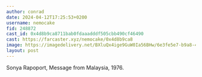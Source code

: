```yaml
---
author: conrad
date: 2024-04-12T17:25:53+0200
username: nemocake
fid: 248872
cast_id: 0x4d8b9ca8711bab0fdaaadddf505cbb490cf46490
cast: https://farcaster.xyz/nemocake/0x4d8b9ca8
image: https://imagedelivery.net/BXluQx4ige9GuW0Ia56BHw/6e3fe5e7-b9a8-48a2-c026-6c5632fa1300/original
layout: post
---
```


Sonya Rapoport, Message from Malaysia, 1976.

<img src='https://imagedelivery.net/BXluQx4ige9GuW0Ia56BHw/6e3fe5e7-b9a8-48a2-c026-6c5632fa1300/original' alt='' referrerpolicy='no-referrer'/>
